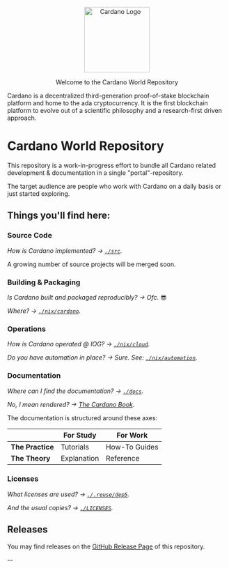 <p align="center">
  <img width='150px' src="https://ucarecdn.com/6a470caf-060b-4c44-982e-f9bde302ed6e/CardanoRGB_LogoStackBlue.png" alt='Cardano Logo' />
</p>

<p align="center">
    Welcome to the Cardano World Repository
    <br />
</p>

Cardano is a decentralized third-generation proof-of-stake blockchain platform and home to the ada cryptocurrency.
It is the first blockchain platform to evolve out of a scientific philosophy and a research-first driven approach.

# Cardano World Repository 

This repository is a work-in-progress effort to bundle all Cardano
related development & documentation in a single "portal"-repository.

The target audience are people who work with Cardano on a daily basis
or just started exploring.

## Things you'll find here:

### Source Code

_How is Cardano implemented? &rarr; [`./src`][src]._

A growing number of source projects will be merged soon.

### Building & Packaging

_Is Cardano built and packaged reproducibly? &rarr; Ofc._ 😎

_Where? &rarr; [`./nix/cardano`][build]._

### Operations

_How is Cardano operated @ IOG? &rarr; [`./nix/cloud`][cloud]._

_Do you have automation in place? &rarr; Sure. See: [`./nix/automation`][automation]._

### Documentation

_Where can I find the documentation? &rarr; [`./docs`][docs]._

_No, I mean rendered? &rarr; [The Cardano Book][book]._

The documentation is structured around these axes:

|                  | For Study   | For Work      |
| ---------------- | ----------- | ------------- |
| **The Practice** | Tutorials   | How-To Guides |
| **The Theory**   | Explanation | Reference     |

### Licenses

_What licenses are used? &rarr; [`./.reuse/dep5`][licensing]._

_And the usual copies? &rarr; [`./LICENSES`][licenses]._

## Releases

You may find releases on the [GitHub Release Page][releases] of this repository.

--

[src]: https://github.com/input-output-hk/cardano-world/tree/master/src
[docs]: https://github.com/input-output-hk/cardano-world/tree/master/docs
[build]: https://github.com/input-output-hk/cardano-world/tree/master/nix/cardano
[cloud]: https://github.com/input-output-hk/cardano-world/tree/master/nix/cloud
[automation]: https://github.com/input-output-hk/cardano-world/tree/master/nix/automation
[book]: https://book.world.dev.cardano.org
[releases]: https://github.com/input-output-hk/cardano-world/releases
[licensing]: https://github.com/input-output-hk/cardano-world/blob/master/.reuse/dep5
[licenses]: https://github.com/input-output-hk/cardano-world/tree/master/LICENSES
